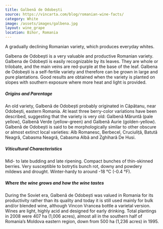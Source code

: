 ```yaml
---
title: Galbenă de Odobești
source: https://vincarta.com/blog/romanian-wine-facts/
category: White
image: /assets/images/galbena.jpg
layout: wine_grape
location: Bihor, Romania
---
```

A gradually declining Romanian variety, which produces everyday whites.

Galbena de Odobești is a very valuable and productive Romanian variety. Galbena de Odobești is easily recognizable by its leaves. They are whole or trilobate, and the main veins are red-purple at the base of the leaf. Galbena de Odobești is a self-fertile variety and therefore can be grown in large and pure plantations. Good results are obtained when the variety is planted on slopes with southern exposure where more heat and light is provided.

<h5 id="h5text">Origins and Parentage</h5>
An old variety, Galbenă de Odobești probably originated in Căpătanu, near Odobești, eastern Romania. At least three berry-color variations have been described, suggesting that the variety is very old: Galbenă Măruntă (pale yellow), Galbenă Verde (yellow-green) and Galbenă Aurie (golden-yellow). Galbenă de Odobești is said to be morphologically similar to other obscure or almost extinct local varieties: Alb Romanesc, Berbecel, Cruciuliță, Batută Neagră, Cabasma Neagră, Cabasma Albă and Zghihară De Husi.

<h5 id="h5text">Viticultural Characteristics</h5>
Mid- to late budding and late ripening. Compact bunches of thin-skinned berries. Very susceptible to botrytis bunch rot, downy and powdery mildews and drought. Winter-hardy to around -18 °C (-0.4 °F).

<h5 id="h5text">Where the wine grows and how the wine tastes</h5>
During the Soviet era, Galbenă de Odobești was valued in Romania for its productivity rather than its quality and today it is still used mainly for bulk and/or blended wine, although Vincon Vrancea bottle a varietal version. Wines are light, highly acid and designed for early drinking. Total plantings in 2008 were 407 ha (1,006 acres), almost all in the southern half of Romania’s Moldova eastern region, down from 500 ha (1,236 acres) in 1995.
